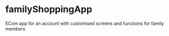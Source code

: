 # familyShoppingApp
ECom app for an account with customised screens and functions for family members

